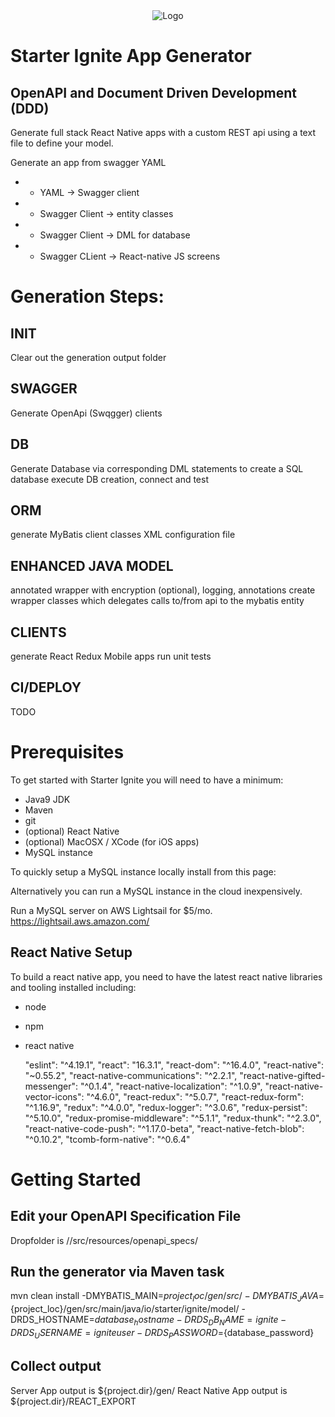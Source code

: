 <div align="center">
    <img src="https://github.com/StarterInc/Ignite/blob/gh-pages/logos/logo-1024.png?raw=true" alt="Logo"/>
</div>

# Starter Ignite App Generator

## OpenAPI and Document Driven Development (DDD)

Generate full stack React Native apps with a custom REST api using a text file to define your model.

 Generate an app from swagger YAML
 *   - YAML -> Swagger client
 *   - Swagger Client -> entity classes
 *   - Swagger Client -> DML for database
 *   - Swagger CLient -> React-native JS screens

# Generation Steps:

## INIT
Clear out the generation output folder
	
## SWAGGER
Generate OpenApi (Swqgger) clients

## DB
Generate Database via corresponding DML statements to create a SQL database
execute DB creation, connect and test

## ORM
generate MyBatis client classes
XML configuration file

## ENHANCED JAVA MODEL
annotated wrapper with encryption (optional), logging, annotations
create wrapper classes which delegates calls to/from api to the mybatis entity

## CLIENTS
generate React Redux Mobile apps
run unit tests

## CI/DEPLOY
TODO

# Prerequisites
To get started with Starter Ignite you will need to have a minimum:

*   Java9 JDK
*   Maven
*   git
*   (optional) React Native
*   (optional) MacOSX / XCode (for iOS apps)
*   MySQL instance

To quickly setup a MySQL instance locally install from this page:

Alternatively you can run a MySQL instance in the cloud inexpensively.

Run a MySQL server on AWS Lightsail for $5/mo.
https://lightsail.aws.amazon.com/

## React Native Setup
To build a react native app, you need to have the latest react native libraries and tooling installed including:

*   node
*   npm
*   react native

    "eslint": "^4.19.1",
    "react": "16.3.1",
    "react-dom": "^16.4.0",
    "react-native": "~0.55.2",
    "react-native-communications": "^2.2.1",
    "react-native-gifted-messenger": "^0.1.4",
    "react-native-localization": "^1.0.9",
    "react-native-vector-icons": "^4.6.0",
    "react-redux": "^5.0.7",
    "react-redux-form": "^1.16.9",
    "redux": "^4.0.0",
    "redux-logger": "^3.0.6",
    "redux-persist": "^5.10.0",
    "redux-promise-middleware": "^5.1.1",
    "redux-thunk": "^2.3.0",
    "react-native-code-push": "^1.17.0-beta",
    "react-native-fetch-blob": "^0.10.2",
    "tcomb-form-native": "^0.6.4"

# Getting Started

## Edit your OpenAPI Specification File
Dropfolder is /<installationdir>/src/resources/openapi_specs/

## Run the generator via Maven task

mvn clean install -DMYBATIS_MAIN=${project_loc}/gen/src/ -DMYBATIS_JAVA=${project_loc}/gen/src/main/java/io/starter/ignite/model/ -DRDS_HOSTNAME=${database_hostname} -DRDS_DB_NAME=ignite -DRDS_USERNAME=igniteuser -DRDS_PASSWORD=${database_password}

## Collect output
Server App output is
${project.dir}/gen/
React Native App output is
${project.dir}/REACT_EXPORT
